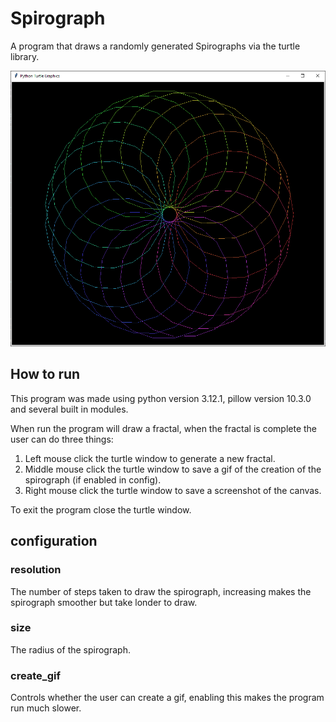 # Spirograph

 A program that draws a randomly generated Spirographs via the turtle library.

![Spirograph](/Screenshots/001.png)

## How to run

This program was made using python version 3.12.1, pillow version 10.3.0 and several built in modules.

When run the program will draw a fractal, when the fractal is complete the user can do three things:

1. Left mouse click the turtle window to generate a new fractal.
2. Middle mouse click the turtle window to save a gif of the creation of the spirograph (if enabled in config).
3. Right mouse click the turtle window to save a screenshot of the canvas.

To exit the program close the turtle window.

## configuration

### resolution

The number of steps taken to draw the spirograph, increasing makes the spirograph smoother but take londer to draw.

### size

The radius of the spirograph.

### create_gif

Controls whether the user can create a gif, enabling this makes the program run much slower.
